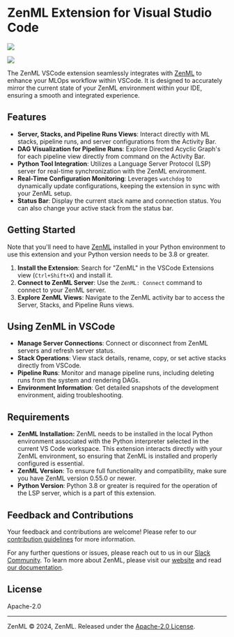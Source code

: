 # ZenML Extension for Visual Studio Code

![](https://img.shields.io/github/license/zenml-io/vscode-zenml)

![](resources/zenml-extension.gif)

The ZenML VSCode extension seamlessly integrates with [ZenML](https://github.com/zenml-io/zenml) to enhance your MLOps workflow within VSCode. It is designed to accurately mirror the current state of your ZenML environment within your IDE, ensuring a smooth and integrated experience.

## Features

- **Server, Stacks, and Pipeline Runs Views**: Interact directly with ML stacks, pipeline runs, and server configurations from the Activity Bar.
- **DAG Visualization for Pipeline Runs**: Explore Directed Acyclic Graph's for each pipeline view directly from command on the Activity Bar.
- **Python Tool Integration**: Utilizes a Language Server Protocol (LSP) server for real-time synchronization with the ZenML environment.
- **Real-Time Configuration Monitoring**: Leverages `watchdog` to dynamically update configurations, keeping the extension in sync with your ZenML setup.
- **Status Bar**: Display the current stack name and connection status. You can
  also change your active stack from the status bar.

## Getting Started

Note that you'll need to have [ZenML](https://github.com/zenml-io/zenml) installed in your Python environment to use
this extension and your Python version needs to be 3.8 or greater.

1. **Install the Extension**: Search for "ZenML" in the VSCode Extensions view (`Ctrl+Shift+X`) and install it.
2. **Connect to ZenML Server**: Use the `ZenML: Connect` command to connect to your ZenML server.
3. **Explore ZenML Views**: Navigate to the ZenML activity bar to access the Server, Stacks, and Pipeline Runs views.

## Using ZenML in VSCode

- **Manage Server Connections**: Connect or disconnect from ZenML servers and refresh server status.
- **Stack Operations**: View stack details, rename, copy, or set active stacks directly from VSCode.
- **Pipeline Runs**: Monitor and manage pipeline runs, including deleting runs from the system and rendering DAGs.
- **Environment Information**: Get detailed snapshots of the development environment, aiding troubleshooting.

## Requirements

- **ZenML Installation:** ZenML needs to be installed in the local Python environment associated with the Python interpreter selected in the current VS Code workspace. This extension interacts directly with your ZenML environment, so ensuring that ZenML is installed and properly configured is essential.
- **ZenML Version**: To ensure full functionality and compatibility, make sure you have ZenML version 0.55.0 or newer.
- **Python Version**: Python 3.8 or greater is required for the operation of the LSP server, which is a part of this extension.

## Feedback and Contributions

Your feedback and contributions are welcome! Please refer to our [contribution
guidelines](https://github.com/zenml-io/vscode-zenml/blob/develop/CONTRIBUTING.md) for more
information.

For any further questions or issues, please reach out to us in our [Slack
Community](https://zenml.io/slack-invite). To learn more about ZenML,
please visit our [website](https://zenml.io/) and read [our documentation](https://docs.zenml.io).

## License

Apache-2.0

---

ZenML © 2024, ZenML. Released under the [Apache-2.0 License](LICENSE).

